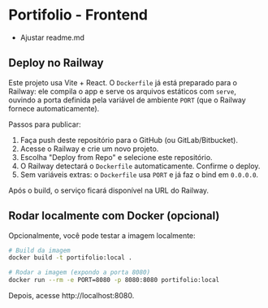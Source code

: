 # Portifolio - Frontend

- Ajustar readme.md

## Deploy no Railway

Este projeto usa Vite + React. O `Dockerfile` já está preparado para o Railway: ele compila o app e serve os arquivos estáticos com `serve`, ouvindo a porta definida pela variável de ambiente `PORT` (que o Railway fornece automaticamente).

Passos para publicar:

1. Faça push deste repositório para o GitHub (ou GitLab/Bitbucket).
2. Acesse o Railway e crie um novo projeto.
3. Escolha "Deploy from Repo" e selecione este repositório.
4. O Railway detectará o `Dockerfile` automaticamente. Confirme o deploy.
5. Sem variáveis extras: o `Dockerfile` usa `PORT` e já faz o bind em `0.0.0.0`.

Após o build, o serviço ficará disponível na URL do Railway.

## Rodar localmente com Docker (opcional)

Opcionalmente, você pode testar a imagem localmente:

```bash
# Build da imagem
docker build -t portifolio:local .

# Rodar a imagem (expondo a porta 8080)
docker run --rm -e PORT=8080 -p 8080:8080 portifolio:local
```

Depois, acesse http://localhost:8080.
